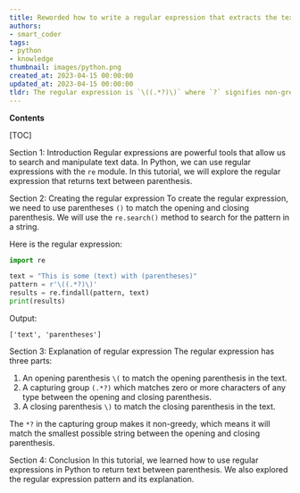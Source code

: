 ```yaml
---
title: Reworded how to write a regular expression that extracts the text enclosed within parentheses?
authors:
- smart_coder
tags:
- python
- knowledge
thumbnail: images/python.png
created_at: 2023-04-15 00:00:00
updated_at: 2023-04-15 00:00:00
tldr: The regular expression is `\((.*?)\)` where `?` signifies non-greedy matching and `.*?` matches any character (except newline) zero or more times.
---
```


**Contents**

[TOC]

Section 1: Introduction
Regular expressions are powerful tools that allow us to search and manipulate text data. In Python, we can use regular expressions with the `re` module. In this tutorial, we will explore the regular expression that returns text between parenthesis.

Section 2: Creating the regular expression
To create the regular expression, we need to use parentheses `()` to match the opening and closing parenthesis. We will use the `re.search()` method to search for the pattern in a string.

Here is the regular expression:
```python
import re

text = "This is some (text) with (parentheses)"
pattern = r'\((.*?)\)'
results = re.findall(pattern, text)
print(results)
```
Output:
```
['text', 'parentheses']
```

Section 3: Explanation of regular expression
The regular expression has three parts:
1. An opening parenthesis `\(` to match the opening parenthesis in the text.
2. A capturing group `(.*?)` which matches zero or more characters of any type between the opening and closing parenthesis.
3. A closing parenthesis `\)` to match the closing parenthesis in the text.

The `*?` in the capturing group makes it non-greedy, which means it will match the smallest possible string between the opening and closing parenthesis.

Section 4: Conclusion
In this tutorial, we learned how to use regular expressions in Python to return text between parenthesis. We also explored the regular expression pattern and its explanation.
